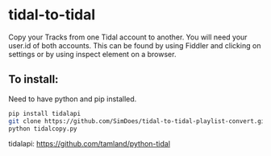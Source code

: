 # tidal-to-tidal

Copy your Tracks from one Tidal account to another.
You will need your user.id of both accounts. This can be found by using Fiddler and clicking on settings or by using inspect element on a browser.

## To install:
Need to have python and pip installed.
```bash
pip install tidalapi
git clone https://github.com/SimDoes/tidal-to-tidal-playlist-convert.git && cd tidal-to-tidal-playlist-convert
python tidalcopy.py
```

tidalapi: https://github.com/tamland/python-tidal

